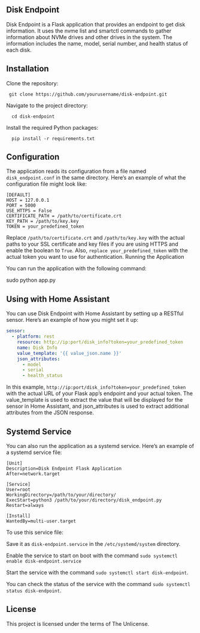 ## Disk Endpoint

Disk Endpoint is a Flask application that provides an endpoint to get disk information. It uses the nvme list and smartctl commands to gather information about NVMe drives and other drives in the system. The information includes the name, model, serial number, and health status of each disk.
## Installation

Clone the repository:

     git clone https://github.com/yourusername/disk-endpoint.git
    
Navigate to the project directory:

      cd disk-endpoint
Install the required Python packages:
     
      pip install -r requirements.txt 

## Configuration

The application reads its configuration from a file named `disk_endpoint.conf` in the same directory. Here’s an example of what the configuration file might look like:
```
[DEFAULT]
HOST = 127.0.0.1
PORT = 5000
USE_HTTPS = False
CERTIFICATE_PATH = /path/to/certificate.crt
KEY_PATH = /path/to/key.key
TOKEN = your_predefined_token
```
Replace `/path/to/certificate.crt` and `/path/to/key.key` with the actual paths to your SSL certificate and key files if you are using HTTPS and enable the boolean to `True`. Also, `replace your_predefined_token` with the actual token you want to use for authentication.
Running the Application

You can run the application with the following command:

sudo python app.py

## Using with Home Assistant

You can use Disk Endpoint with Home Assistant by setting up a RESTful sensor. Here’s an example of how you might set it up:

```yaml
sensor:
  - platform: rest
    resource: http://ip:port/disk_info?token=your_predefined_token
    name: Disk Info
    value_template: '{{ value_json.name }}'
    json_attributes:
      - model
      - serial
      - health_status
```
In this example, `http://ip:port/disk_info?token=your_predefined_token` with the actual URL of your Flask app’s endpoint and your actual token. The value_template is used to extract the value that will be displayed for the sensor in Home Assistant, and json_attributes is used to extract additional attributes from the JSON response.
## Systemd Service

You can also run the application as a systemd service. Here’s an example of a systemd service file:
```systemd
[Unit]
Description=Disk Endpoint Flask Application
After=network.target

[Service]
User=root
WorkingDirectory=/path/to/your/directory/
ExecStart=python3 /path/to/your/directory/disk_endpoint.py
Restart=always

[Install]
WantedBy=multi-user.target
```

To use this service file:

Save it as `disk-endpoint.service` in the `/etc/systemd/system` directory.

Enable the service to start on boot with the command `sudo systemctl enable disk-endpoint.service`

Start the service with the command `sudo systemctl start disk-endpoint`.

You can check the status of the service with the command `sudo systemctl status disk-endpoint`.
## License

This project is licensed under the terms of The Unlicense.
